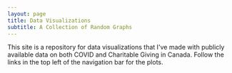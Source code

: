 ```yaml
---
layout: page
title: Data Visualizations
subtitle: A Collection of Random Graphs
---
```


This site is a repository for data visualizations that I've made with publicly available data on both COVID and Charitable Giving in Canada.  Follow the links in the top left of the navigation bar for the plots.
